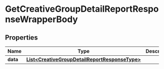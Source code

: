 

# GetCreativeGroupDetailReportResponseWrapperBody


## Properties

Name | Type | Description | Notes
------------ | ------------- | ------------- | -------------
**data** | [**List&lt;CreativeGroupDetailReportResponseType&gt;**](CreativeGroupDetailReportResponseType.md) |  |  [optional]



